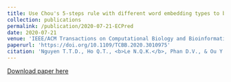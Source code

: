 ```yaml
---
title: Use Chou's 5-steps rule with different word embedding types to boost performance of electron transport protein prediction model
collection: publications
permalink: /publication/2020-07-21-ECPred
date: 2020-07-21
venue: 'IEEE/ACM Transactions on Computational Biology and Bioinformatics'
paperurl: 'https://doi.org/10.1109/TCBB.2020.3010975'
citation: 'Nguyen T.T.D., Ho Q.T., <b>Le N.Q.K.</b>, Phan D.V., & Ou Y.Y. (2022). Use Chou’s 5-steps rule with different word embedding types to boost performance of electron transport protein prediction model. <i>IEEE/ACM Transactions on Computational Biology and Bioinformatics</i>, 19(2), 1235-1244.'
---
```


[Download paper here](https://doi.org/10.1109/TCBB.2020.3010975)
